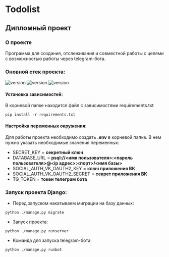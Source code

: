 # Todolist

## Дипломный проект

### О проекте
Программа для создания, отслеживания и совместной работы с целями с возможностью работы через telegram-бота.

### Оновной стек проекта:
![version](https://img.shields.io/badge/Python-3776AB?style=for-the-badge&logo=python&logoColor=white)
![version](https://img.shields.io/badge/Django-092E20?style=for-the-badge&logo=django&logoColor=white)
![version](https://img.shields.io/badge/PostgreSQL-316192?style=for-the-badge&logo=postgresql&logoColor=white)

#### Установка зависимостей:

В корневой папке находится файл с зависимостями requirements.txt
```shell
pip install -r requirements.txt
```

#### Настройка переменных окружения:

Для работы проекта необходимо создать **.env** в корневой папке.
В нем нужно указать необходимые значения переменных:

* SECRET_KEY = **секретный ключ**
* DATABASE_URL = **psql://<имя пользователя>:<пароль пользователя>@<ip адрес>:<порт>/<имя базы>**
* SOCIAL_AUTH_VK_OAUTH2_KEY = **ключ приложения ВК**
* SOCIAL_AUTH_VK_OAUTH2_SECRET = **секрет приложения ВК**
* TG_TOKEN = **токен телеграм бота**


### Запуск проекта Django:

* Перед запуском накатываем миграции на базу данных:

```shell
python ./manage.py migrate
```
* Запуск проекта:

```shell
python ./manage.py runserver
```

* Команда для запуска telegram-бота

````shell
python ./manage.py runbot
````
